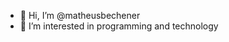 - 👋 Hi, I’m @matheusbechener
- 👀 I’m interested in programming and technology


<!---
matheusbechener/matheusbechener is a ✨ special ✨ repository because its `README.md` (this file) appears on your GitHub profile.
You can click the Preview link to take a look at your changes.
--->
